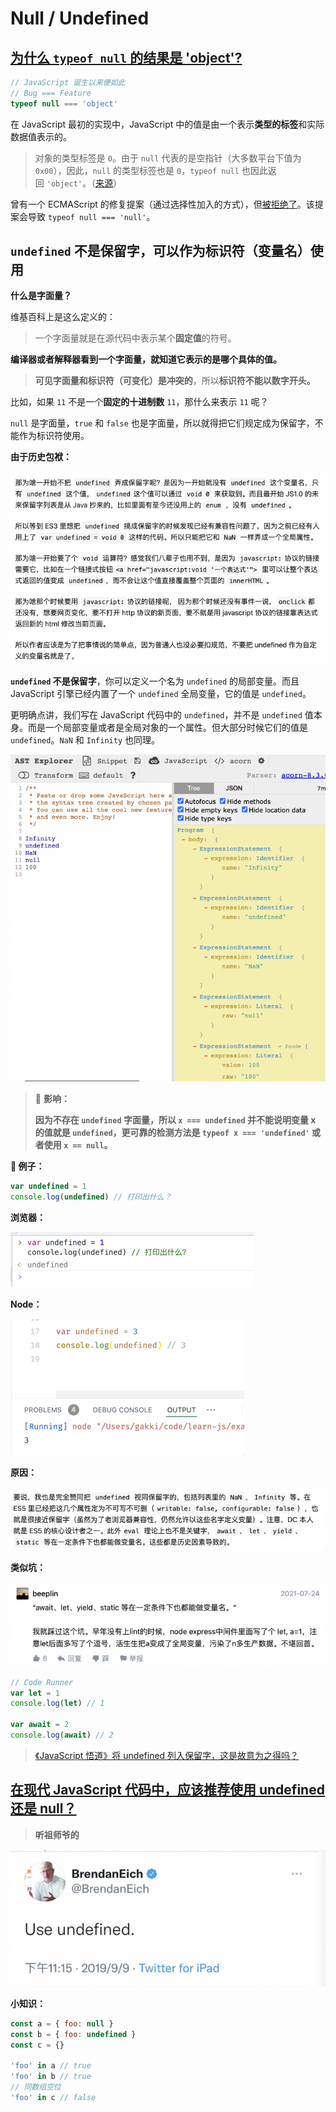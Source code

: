 # Null / Undefined

## [为什么 `typeof null` 的结果是 'object'?](https://developer.mozilla.org/zh-CN/docs/Web/JavaScript/Reference/Operators/typeof#typeof_null)

```js
// JavaScript 诞生以来便如此
// Bug === Feature
typeof null === 'object'
```

在 JavaScript 最初的实现中，JavaScript 中的值是由一个表示**类型的标签**和实际数据值表示的。
>
> 对象的类型标签是 `0`。由于 `null` 代表的是空指针（大多数平台下值为 `0x00`），因此，`null` 的类型标签也是 `0`，`typeof null` 也因此返回 `'object'`。（[来源](https://www.2ality.com/2013/10/typeof-null.html)）

曾有一个 ECMAScript 的修复提案（通过选择性加入的方式），但[被拒绝了](http://wiki.ecmascript.org/doku.php?id=harmony:typeof_null)。该提案会导致 `typeof null === 'null'`。

## `undefined` 不是保留字，可以作为标识符（变量名）使用

**什么是字面量？**

维基百科上是这么定义的：

> 一个字面量就是在源代码中表示某个**固定值**的符号。

**编译器或者解释器看到一个字面量，就知道它表示的是哪个具体的值。**

> **可见字面量和标识符（可变化）是冲突的**，所以**标识符不能以数字开头。**

比如，如果 `11` 不是一个**固定的十进制数** `11`，那什么来表示 `11` 呢？

`null` 是字面量，`true` 和 `false` 也是字面量，所以就得把它们规定成为保留字，不能作为标识符使用。

**由于历史包袱：**

![](https://raw.githubusercontent.com/chuenwei0129/my-picgo-repo/master/js/SCR-20220509-fzv.png)

**`undefined` 不是保留字**，你可以定义一个名为 `undefined` 的局部变量。而且 JavaScript 引擎已经内置了一个 `undefined` 全局变量，它的值是 `undefined`。

更明确点讲，我们写在 JavaScript 代码中的 `undefined`，并不是 `undefined` 值本身。而是一个局部变量或者是全局对象的一个属性。但大部分时候它们的值是 `undefined`。`NaN` 和 `Infinity` 也同理。

![](https://raw.githubusercontent.com/chuenwei0129/my-picgo-repo/master/js/SCR-20220509-g29.png)

> 🍑 **影响：**
>
>**因为不存在 `undefined` 字面量，所以 `x === undefined` 并不能说明变量 x 的值就是 `undefined`，更可靠的检测方法是 `typeof x === 'undefined'` 或者使用 `x == null`。**

**🌰 例子：**

```js
var undefined = 1
console.log(undefined) // 打印出什么？
```

**浏览器：**

![](https://raw.githubusercontent.com/chuenwei0129/my-picgo-repo/master/js/SCR-20220509-gsd.png)

**Node：**

![](https://raw.githubusercontent.com/chuenwei0129/my-picgo-repo/master/js/SCR-20220509-gtq.png)

**原因：**

![](https://raw.githubusercontent.com/chuenwei0129/my-picgo-repo/master/js/SCR-20220509-fzc.png)

**类似坑：**

![](https://raw.githubusercontent.com/chuenwei0129/my-picgo-repo/master/js/SCR-20220509-fz1.png)

```js
// Code Runner
var let = 1
console.log(let) // 1

var await = 2
console.log(await) // 2
```

> [《JavaScript 悟道》将 undefined 列入保留字，这是故意为之得吗？](https://www.zhihu.com/question/472379938)

## [在现代 JavaScript 代码中，应该推荐使用 undefined 还是 null？](https://www.zhihu.com/question/479435433/answer/2057762335)

> **听祖师爷的**
>
![](https://raw.githubusercontent.com/chuenwei0129/my-picgo-repo/master/js/SCR-20220509-gxu.png)

**小知识：**

```js
const a = { foo: null }
const b = { foo: undefined }
const c = {}

'foo' in a // true
'foo' in b // true
// 同数组空位
'foo' in c // false
```
